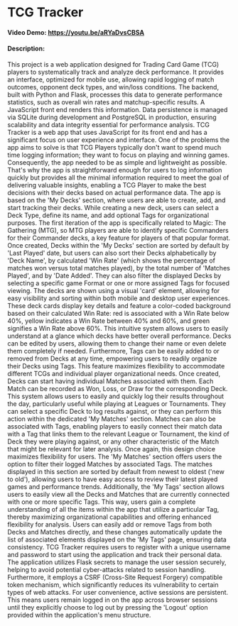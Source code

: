 # TCG Tracker
#### Video Demo: https://youtu.be/aRYaDvsCBSA
#### Description: 
This project is a web application designed for Trading Card Game (TCG) players to systematically track and analyze deck performance. It provides an interface, optimized for mobile use, allowing rapid logging of match outcomes, opponent deck types, and win/loss conditions. The backend, built with Python and Flask, processes this data to generate performance statistics, such as overall win rates and matchup-specific results. A JavaScript front end renders this information. Data persistence is managed via SQLite during development and PostgreSQL in production, ensuring scalability and data integrity essential for performance analysis.
TCG Tracker is a web app that uses JavaScript for its front end and has a significant focus on user experience and interface. One of the problems the app aims to solve is that TCG Players typically don't want to spend much time logging information; they want to focus on playing and winning games. Consequently, the app needed to be as simple and lightweight as possible. That's why the app is straightforward enough for users to log information quickly but provides all the minimal information required to meet the goal of delivering valuable insights, enabling a TCG Player to make the best decisions with their decks based on actual performance data.
The app is based on the 'My Decks' section, where users are able to create, add, and start tracking their decks. While creating a new deck, users can select a Deck Type, define its name, and add optional Tags for organizational purposes. The first iteration of the app is specifically related to Magic: The Gathering (MTG), so MTG players are able to identify specific Commanders for their Commander decks, a key feature for players of that popular format.
Once created, Decks within the 'My Decks' section are sorted by default by 'Last Played' date, but users can also sort their Decks alphabetically by 'Deck Name', by calculated 'Win Rate' (which shows the percentage of matches won versus total matches played), by the total number of 'Matches Played', and by 'Date Added'. They can also filter the displayed Decks by selecting a specific game Format or one or more assigned Tags for focused viewing.
The decks are shown using a visual 'card' element, allowing for easy visibility and sorting within both mobile and desktop user experiences. These deck cards display key details and feature a color-coded background based on their calculated Win Rate: red is associated with a Win Rate below 40%, yellow indicates a Win Rate between 40% and 60%, and green signifies a Win Rate above 60%. This intuitive system allows users to easily understand at a glance which decks have better overall performance.
Decks can be edited by users, allowing them to change their name or even delete them completely if needed. Furthermore, Tags can be easily added to or removed from Decks at any time, empowering users to readily organize their Decks using Tags. This feature maximizes flexibility to accommodate different TCGs and individual player organizational needs.
Once created, Decks can start having individual Matches associated with them. Each Match can be recorded as Won, Loss, or Draw for the corresponding Deck. This system allows users to easily and quickly log their results throughout the day, particularly useful while playing at Leagues or Tournaments. They can select a specific Deck to log results against, or they can perform this action within the dedicated 'My Matches' section. Matches can also be associated with Tags, enabling players to easily connect their match data with a Tag that links them to the relevant League or Tournament, the kind of Deck they were playing against, or any other characteristic of the Match that might be relevant for later analysis. Once again, this design choice maximizes flexibility for users.
The 'My Matches' section offers users the option to filter their logged Matches by associated Tags. The matches displayed in this section are sorted by default from newest to oldest ('new to old'), allowing users to have easy access to review their latest played games and performance trends.
Additionally, the 'My Tags' section allows users to easily view all the Decks and Matches that are currently connected with one or more specific Tags. This way, users gain a complete understanding of all the items within the app that utilize a particular Tag, thereby maximizing organizational capabilities and offering enhanced flexibility for analysis. Users can easily add or remove Tags from both Decks and Matches directly, and these changes automatically update the list of associated elements displayed on the 'My Tags' page, ensuring data consistency.
TCG Tracker requires users to register with a unique username and password to start using the application and track their personal data. The application utilizes Flask secrets to manage the user session securely, helping to avoid potential cyber-attacks related to session handling. Furthermore, it employs a CSRF (Cross-Site Request Forgery) compatible token mechanism, which significantly reduces its vulnerability to certain types of web attacks.
For user convenience, active sessions are persistent. This means users remain logged in on the app across browser sessions until they explicitly choose to log out by pressing the 'Logout' option provided within the application's menu structure.
